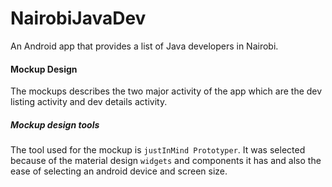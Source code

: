 # NairobiJavaDev
An Android app that provides a list of Java developers in Nairobi.

#### Mockup Design
The mockups describes the two major activity of the app which are the dev listing activity and dev details activity.
##### Mockup design tools
The tool used for the mockup is `justInMind Prototyper`. It was selected because of the material design `widgets` and components
it has and also the ease of selecting an android device and screen size.
